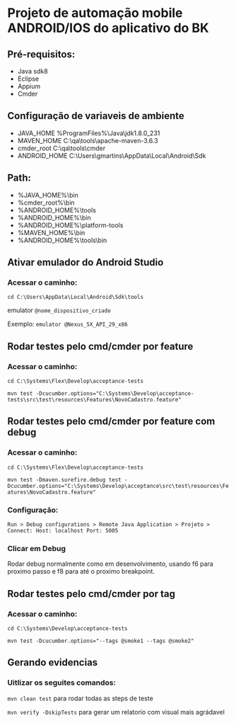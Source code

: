 # Projeto de automação mobile ANDROID/IOS do aplicativo do BK


## Pré-requisitos:
<ul>
<li>Java sdk8</li>
<li>Eclipse</li>
<li>Appium</li>
<li>Cmder</li>
</ul>


## Configuração de variaveis de ambiente
<ul>
<li>JAVA_HOME %ProgramFiles%\Java\jdk1.8.0_231</li>
<li>MAVEN_HOME C:\qa\tools\apache-maven-3.6.3</li>
<li>cmder_root C:\qa\tools\cmder</li>
<li>ANDROID_HOME C:\Users\gmartins\AppData\Local\Android\Sdk</li>
</ul>

## Path:
<ul>
<li>%JAVA_HOME%\bin</li>
<li>%cmder_root%\bin</li>
<li>%ANDROID_HOME%\tools</li>
<li>%ANDROID_HOME%\bin</li>
<li>%ANDROID_HOME%\platform-tools</li>
<li>%MAVEN_HOME%\bin</li>
<li>%ANDROID_HOME%\tools\bin</li>
</ul>

## Ativar emulador do Android Studio
### Acessar o caminho:
``` cd C:\Users\AppData\Local\Android\Sdk\tools ```

emulator ``` @nome_dispositivo_criado ``` 

Exemplo: ``` emulator @Nexus_5X_API_29_x86 ``` 

## Rodar testes pelo cmd/cmder por feature
### Acessar o caminho:
``` cd C:\Systems\Flex\Develop\acceptance-tests ```

``` mvn test -Dcucumber.options="C:\Systems\Develop\acceptance-tests\src\test\resources\Features\NovoCadastro.feature" ```

## Rodar testes pelo cmd/cmder por feature com debug
### Acessar o caminho:
``` cd C:\Systems\Flex\Develop\acceptance-tests ```

``` mvn test -Dmaven.surefire.debug test -Dcucumber.options="C:\Systems\Develop\acceptance\src\test\resources\Features\NovoCadastro.feature" ```

### Configuração:
``` Run > Debug configurations > Remote Java Application > Projeto > Connect: Host: localhost Port: 5005 ```

### Clicar em Debug
Rodar debug normalmente como em desenvolvimento, usando f6 para proximo passo e f8 para até o proximo breakpoint.


## Rodar testes pelo cmd/cmder por tag
### Acessar o caminho:
``` cd C:\Systems\Develop\acceptance-tests ```

``` mvn test -Dcucumber.options="--tags @smoke1 --tags @smoke2" ```


## Gerando evidencias
### Uitlizar os seguites comandos:
``` mvn clean test ``` para rodar todas as steps de teste

``` mvn verify -DskipTests ``` para gerar um relatorio com visual mais agrádavel 



